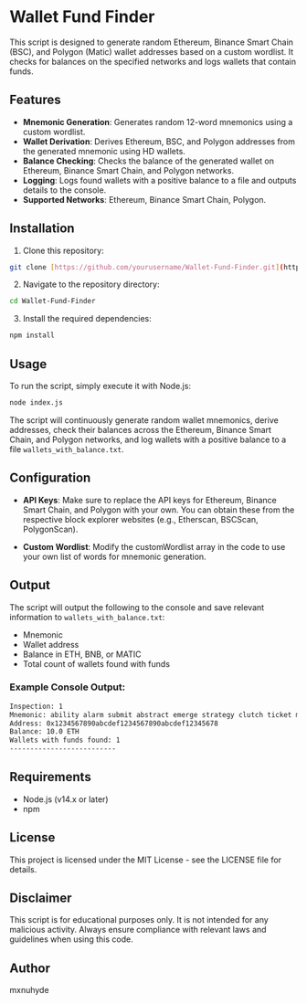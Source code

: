 # Wallet Fund Finder

This script is designed to generate random Ethereum, Binance Smart Chain (BSC), and Polygon (Matic) wallet addresses based on a custom wordlist. It checks for balances on the specified networks and logs wallets that contain funds.

## Features

- **Mnemonic Generation**: Generates random 12-word mnemonics using a custom wordlist.
- **Wallet Derivation**: Derives Ethereum, BSC, and Polygon addresses from the generated mnemonic using HD wallets.
- **Balance Checking**: Checks the balance of the generated wallet on Ethereum, Binance Smart Chain, and Polygon networks.
- **Logging**: Logs found wallets with a positive balance to a file and outputs details to the console.
- **Supported Networks**: Ethereum, Binance Smart Chain, Polygon.

## Installation

1. Clone this repository:
```bash
git clone [https://github.com/yourusername/Wallet-Fund-Finder.git](https://github.com/mxnuhyde/WalletFundFinder.git)
```
2. Navigate to the repository directory:
```bash
cd Wallet-Fund-Finder
```
3. Install the required dependencies:
```bash
npm install
```

## Usage
To run the script, simply execute it with Node.js:

```bash
node index.js
```
The script will continuously generate random wallet mnemonics, derive addresses, check their balances across the Ethereum, Binance Smart Chain, and Polygon networks, and log wallets with a positive balance to a file `wallets_with_balance.txt`.


## Configuration
- **API Keys**: Make sure to replace the API keys for Ethereum, Binance Smart Chain, and Polygon with your own. You can obtain these from the respective block explorer websites (e.g., Etherscan, BSCScan, PolygonScan).

- **Custom Wordlist**: Modify the customWordlist array in the code to use your own list of words for mnemonic generation.


## Output
The script will output the following to the console and save relevant information to `wallets_with_balance.txt`:

- Mnemonic
- Wallet address
- Balance in ETH, BNB, or MATIC
- Total count of wallets found with funds

### Example Console Output:
```bash
Inspection: 1
Mnemonic: ability alarm submit abstract emerge strategy clutch ticket mule patch narrow idle
Address: 0x1234567890abcdef1234567890abcdef12345678
Balance: 10.0 ETH
Wallets with funds found: 1
--------------------------
```

## Requirements
- Node.js (v14.x or later)
- npm


## License
This project is licensed under the MIT License - see the LICENSE file for details.


## Disclaimer
This script is for educational purposes only. It is not intended for any malicious activity. Always ensure compliance with relevant laws and guidelines when using this code.

## Author
mxnuhyde
